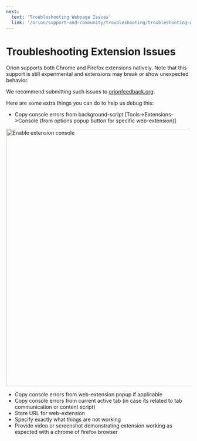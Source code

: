 ```yaml
---
next:
  text: 'Troubleshooting Webpage Issues'
  link: '/orion/support-and-community/troubleshooting/troubleshooting-webpage-issues'
---
```


# Troubleshooting Extension Issues

Orion supports both Chrome and Firefox extensions natively. Note that this support is still experimental
and extensions may break or show unexpected behavior.

We recommend submitting such issues to
[orionfeedback.org](https://orionfeedback.org).

Here are some extra things you can do to help us debug this:



- Copy console errors from background-script [Tools->Extensions->Console (from options popup button for specific web-extension)]

<img src="../media/debug_ext.png" width="700" alt="Enable extension console"><br />

- Copy console errors from web-extension popup if applicable
- Copy console errors from current active tab (in case its related to tab communication or content script)
- Store URL for web-extension
- Specify exactly what things are not working
- Provide video or screenshot demonstrating extension working as expected with a chrome of firefox browser

